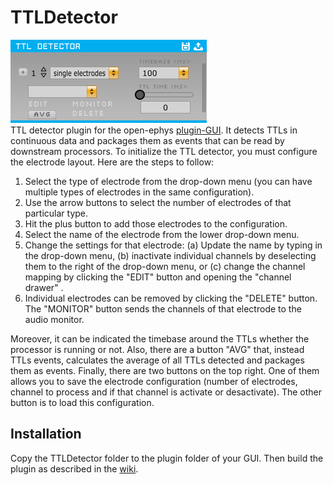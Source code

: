 # TTLDetector
![Plugin image](https://github.com/kensoSolutions/TTLDetector/blob/readme-edit/plugin.jpg "Plugin image")  
TTL detector plugin for the open-ephys [plugin-GUI](https://github.com/open-ephys/plugin-GUI/ "pluguin-GUI"). It detects TTLs in continuous data and packages them as events that can be read by downstream processors.
To initialize the TTL detector, you must configure the electrode layout. Here are the steps to follow:  
1. Select the type of electrode from the drop-down menu (you can have multiple types of electrodes in the same configuration).
2. Use the arrow buttons to select the number of electrodes of that particular type.
3. Hit the plus button to add those electrodes to the configuration.
4. Select the name of the electrode from the lower drop-down menu.
5. Change the settings for that electrode: (a) Update the name by typing in the drop-down menu, (b) inactivate individual channels by deselecting them to the right of the drop-down menu, or (c) change the channel mapping by clicking the "EDIT" button and opening the "channel drawer" .
6. Individual electrodes can be removed by clicking the "DELETE" button. The "MONITOR" button sends the channels of that electrode to the audio monitor.  

Moreover, it can be indicated the timebase around the TTLs whether the processor is running or not. Also, there are a button "AVG" that, instead TTLs events, calculates the average of all TTLs detected and packages them as events. Finally, there are two buttons on the top right. One of them allows you to save the electrode configuration (number of electrodes, channel to process and if that channel is activate or desactivate). The other button is to load this configuration.
## Installation
Copy the TTLDetector folder to the plugin folder of your GUI. Then build the plugin as described in the [wiki](https://open-ephys.atlassian.net/wiki/spaces/OEW/pages/491544/Installation "wiki").
